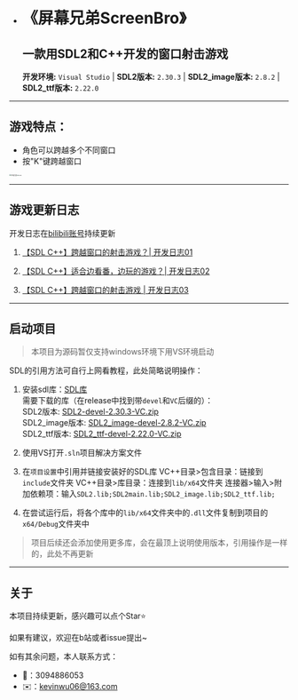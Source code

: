 - # 《屏幕兄弟ScreenBro》

  ## 一款用SDL2和C++开发的窗口射击游戏

  **开发环境:** `Visual Studio` |
  **SDL2版本:** `2.30.3` |
  **SDL2_image版本:** `2.8.2` |
  **SDL2_ttf版本:** `2.22.0` 


---

  ## 游戏特点：

  - 角色可以跨越多个不同窗口
  - 按"K"键跨越窗口

  <img src="https://github.com/kevinwu06/ScreenBro/assets/120035670/f16adf45-52f6-473b-ae12-d920ecb06392" alt="开始页面" style="zoom: 19%;" /><img src="https://github.com/kevinwu06/ScreenBro/assets/120035670/cccbc4eb-8736-4583-8383-450fab64d692" alt="游戏画面" style="zoom:12%;" />


---

  ## 游戏更新日志

  开发日志在[bilibili账号](https://space.bilibili.com/358065206)持续更新

  1. [【SDL C++】跨越窗口的射击游戏？| 开发日志01](https://www.bilibili.com/video/BV1JD421373v/)

  2. [【SDL C++】适合边看番，边玩的游戏？| 开发日志02](https://www.bilibili.com/video/BV1ww4m1v7St/)

  3. [【SDL C++】跨越窗口的射击游戏 | 开发日志03](https://www.bilibili.com/video/BV1JS411N7eV/)

---

  ## 启动项目

  > 本项目为源码暂仅支持windows环境下用VS环境启动

  SDL的引用方法可自行上网看教程，此处简略说明操作：

  1. 安装sdl库：[SDL库](https://github.com/libsdl-org) <br>
     需要下载的库（在release中找到带`devel`和`VC`后缀的）：<br>
       SDL2版本: [SDL2-devel-2.30.3-VC.zip](https://github.com/libsdl-org/SDL/releases/download/release-2.30.3/SDL2-devel-2.30.3-VC.zip) <br>
       SDL2_image版本: [SDL2_image-devel-2.8.2-VC.zip](https://github.com/libsdl-org/SDL_image/releases/download/release-2.8.2/SDL2_image-devel-2.8.2-VC.zip) <br>
       SDL2_ttf版本: [SDL2_ttf-devel-2.22.0-VC.zip](https://github.com/libsdl-org/SDL_ttf/releases/download/release-2.22.0/SDL2_ttf-devel-2.22.0-VC.zip) 


  3. 使用VS打开`.sln`项目解决方案文件

  4. 在`项目设置`中引用并链接安装好的SDL库
     VC++目录>包含目录：链接到`include`文件夹
     VC++目录>库目录：连接到`lib/x64`文件夹
     连接器>输入>附加依赖项：输入`SDL2.lib;SDL2main.lib;SDL2_image.lib;SDL2_ttf.lib;`

  5. 在尝试运行后，将各个库中的`lib/x64`文件夹中的`.dll`文件复制到项目的`x64/Debug`文件夹中

  > 项目后续还会添加使用更多库，会在最顶上说明使用版本，引用操作是一样的，此处不再更新

---

  ## 关于

  本项目持续更新，感兴趣可以点个Star⭐

  如果有建议，欢迎在b站或者issue提出~

  如有其余问题，本人联系方式：

  - 🐧：3094886053
  - ✉️：kevinwu06@163.com
